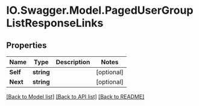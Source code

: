 # IO.Swagger.Model.PagedUserGroupListResponseLinks
## Properties

Name | Type | Description | Notes
------------ | ------------- | ------------- | -------------
**Self** | **string** |  | [optional] 
**Next** | **string** |  | [optional] 

[[Back to Model list]](../README.md#documentation-for-models) [[Back to API list]](../README.md#documentation-for-api-endpoints) [[Back to README]](../README.md)

